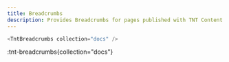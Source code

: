```yaml
---
title: Breadcrumbs
description: Provides Breadcrumbs for pages published with TNT Content.
---
```


```js
<TntBreadcrumbs collection="docs" />
```

:tnt-breadcrumbs{collection="docs"}
